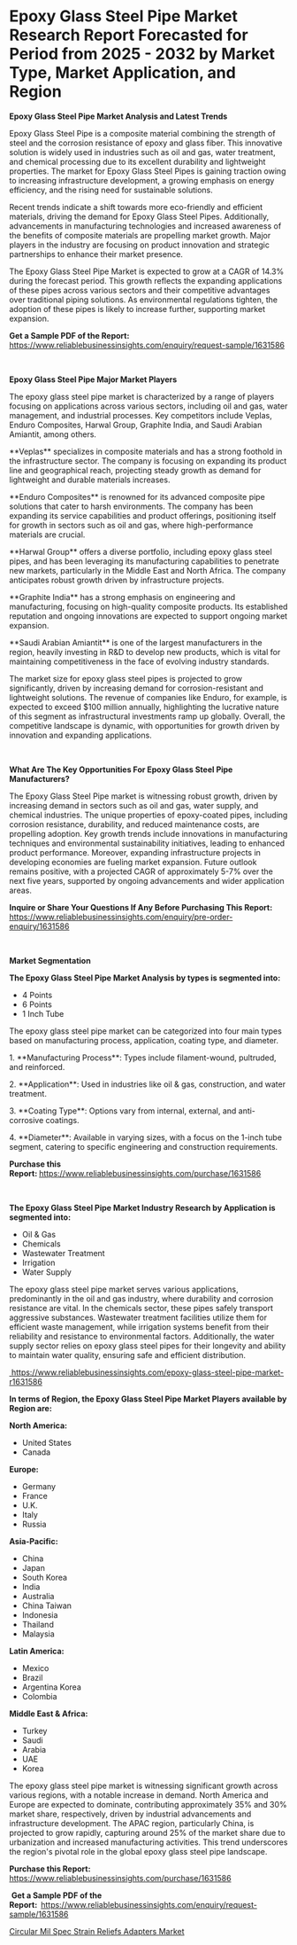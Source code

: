 <p><h1>Epoxy Glass Steel Pipe Market Research Report Forecasted for Period from 2025 -  2032 by Market Type, Market Application, and Region</h1></p><p><strong>Epoxy Glass Steel Pipe Market Analysis and Latest Trends</strong></p>
<p><p>Epoxy Glass Steel Pipe is a composite material combining the strength of steel and the corrosion resistance of epoxy and glass fiber. This innovative solution is widely used in industries such as oil and gas, water treatment, and chemical processing due to its excellent durability and lightweight properties. The market for Epoxy Glass Steel Pipes is gaining traction owing to increasing infrastructure development, a growing emphasis on energy efficiency, and the rising need for sustainable solutions.</p><p>Recent trends indicate a shift towards more eco-friendly and efficient materials, driving the demand for Epoxy Glass Steel Pipes. Additionally, advancements in manufacturing technologies and increased awareness of the benefits of composite materials are propelling market growth. Major players in the industry are focusing on product innovation and strategic partnerships to enhance their market presence.</p><p>The Epoxy Glass Steel Pipe Market is expected to grow at a CAGR of 14.3% during the forecast period. This growth reflects the expanding applications of these pipes across various sectors and their competitive advantages over traditional piping solutions. As environmental regulations tighten, the adoption of these pipes is likely to increase further, supporting market expansion.</p></p>
<p><strong>Get a Sample PDF of the Report:&nbsp;</strong> <a href="https://www.reliablebusinessinsights.com/enquiry/request-sample/1631586?utm_campaign=3259&utm_medium=2&utm_source=Github&utm_content=ia&utm_term=29032025&utm_id=epoxy-glass-steel-pipe">https://www.reliablebusinessinsights.com/enquiry/request-sample/1631586</a></p>
<p>&nbsp;</p>
<p><strong>Epoxy Glass Steel Pipe Major Market Players</strong></p>
<p><p>The epoxy glass steel pipe market is characterized by a range of players focusing on applications across various sectors, including oil and gas, water management, and industrial processes. Key competitors include Veplas, Enduro Composites, Harwal Group, Graphite India, and Saudi Arabian Amiantit, among others.</p><p>**Veplas** specializes in composite materials and has a strong foothold in the infrastructure sector. The company is focusing on expanding its product line and geographical reach, projecting steady growth as demand for lightweight and durable materials increases.</p><p>**Enduro Composites** is renowned for its advanced composite pipe solutions that cater to harsh environments. The company has been expanding its service capabilities and product offerings, positioning itself for growth in sectors such as oil and gas, where high-performance materials are crucial.</p><p>**Harwal Group** offers a diverse portfolio, including epoxy glass steel pipes, and has been leveraging its manufacturing capabilities to penetrate new markets, particularly in the Middle East and North Africa. The company anticipates robust growth driven by infrastructure projects.</p><p>**Graphite India** has a strong emphasis on engineering and manufacturing, focusing on high-quality composite products. Its established reputation and ongoing innovations are expected to support ongoing market expansion.</p><p>**Saudi Arabian Amiantit** is one of the largest manufacturers in the region, heavily investing in R&D to develop new products, which is vital for maintaining competitiveness in the face of evolving industry standards.</p><p>The market size for epoxy glass steel pipes is projected to grow significantly, driven by increasing demand for corrosion-resistant and lightweight solutions. The revenue of companies like Enduro, for example, is expected to exceed $100 million annually, highlighting the lucrative nature of this segment as infrastructural investments ramp up globally. Overall, the competitive landscape is dynamic, with opportunities for growth driven by innovation and expanding applications.</p></p>
<p>&nbsp;</p>
<p><strong>What Are The Key Opportunities For Epoxy Glass Steel Pipe Manufacturers?</strong></p>
<p><p>The Epoxy Glass Steel Pipe market is witnessing robust growth, driven by increasing demand in sectors such as oil and gas, water supply, and chemical industries. The unique properties of epoxy-coated pipes, including corrosion resistance, durability, and reduced maintenance costs, are propelling adoption. Key growth trends include innovations in manufacturing techniques and environmental sustainability initiatives, leading to enhanced product performance. Moreover, expanding infrastructure projects in developing economies are fueling market expansion. Future outlook remains positive, with a projected CAGR of approximately 5-7% over the next five years, supported by ongoing advancements and wider application areas.</p></p>
<p><strong>Inquire or Share Your Questions If Any Before Purchasing This Report:</strong> <a href="https://www.reliablebusinessinsights.com/enquiry/pre-order-enquiry/1631586?utm_campaign=3259&utm_medium=2&utm_source=Github&utm_content=ia&utm_term=29032025&utm_id=epoxy-glass-steel-pipe">https://www.reliablebusinessinsights.com/enquiry/pre-order-enquiry/1631586</a></p>
<p>&nbsp;</p>
<p><strong>Market Segmentation</strong></p>
<p><strong>The Epoxy Glass Steel Pipe Market Analysis by types is segmented into:</strong></p>
<p><ul><li>4 Points</li><li>6 Points</li><li>1 Inch Tube</li></ul></p>
<p><p>The epoxy glass steel pipe market can be categorized into four main types based on manufacturing process, application, coating type, and diameter. </p><p>1. **Manufacturing Process**: Types include filament-wound, pultruded, and reinforced.</p><p>2. **Application**: Used in industries like oil & gas, construction, and water treatment.</p><p>3. **Coating Type**: Options vary from internal, external, and anti-corrosive coatings.</p><p>4. **Diameter**: Available in varying sizes, with a focus on the 1-inch tube segment, catering to specific engineering and construction requirements.</p></p>
<p><strong>Purchase this Report:&nbsp;</strong><a href="https://www.reliablebusinessinsights.com/purchase/1631586?utm_campaign=3259&utm_medium=2&utm_source=Github&utm_content=ia&utm_term=29032025&utm_id=epoxy-glass-steel-pipe">https://www.reliablebusinessinsights.com/purchase/1631586</a></p>
<p>&nbsp;</p>
<p><strong>The Epoxy Glass Steel Pipe Market Industry Research by Application is segmented into:</strong></p>
<p><ul><li>Oil & Gas</li><li>Chemicals</li><li>Wastewater Treatment</li><li>Irrigation</li><li>Water Supply</li></ul></p>
<p><p>The epoxy glass steel pipe market serves various applications, predominantly in the oil and gas industry, where durability and corrosion resistance are vital. In the chemicals sector, these pipes safely transport aggressive substances. Wastewater treatment facilities utilize them for efficient waste management, while irrigation systems benefit from their reliability and resistance to environmental factors. Additionally, the water supply sector relies on epoxy glass steel pipes for their longevity and ability to maintain water quality, ensuring safe and efficient distribution.</p></p>
<p><a href="https://www.reliablebusinessinsights.com/epoxy-glass-steel-pipe-market-r1631586?utm_campaign=3259&utm_medium=2&utm_source=Github&utm_content=ia&utm_term=29032025&utm_id=epoxy-glass-steel-pipe">&nbsp;https://www.reliablebusinessinsights.com/epoxy-glass-steel-pipe-market-r1631586</a></p>
<p><strong>In terms of Region, the Epoxy Glass Steel Pipe Market Players available by Region are:</strong></p>
<p>
    <p> <strong> North America: </strong>
        <ul>
            <li>United States</li>
            <li>Canada</li>
        </ul>
        </p> 
    <p> <strong> Europe: </strong>
        <ul>
            <li>Germany</li>
            <li>France</li>
            <li>U.K.</li>
            <li>Italy</li>
            <li>Russia</li>
        </ul>
        </p> 
    <p> <strong> Asia-Pacific: </strong>
        <ul>
            <li>China</li>
            <li>Japan</li>
            <li>South Korea</li>
            <li>India</li>
            <li>Australia</li>
            <li>China Taiwan</li>
            <li>Indonesia</li>
            <li>Thailand</li>
            <li>Malaysia</li>
        </ul>
        </p> 
    <p> <strong> Latin America: </strong>
        <ul>
            <li>Mexico</li>
            <li>Brazil</li>
            <li>Argentina Korea</li>
            <li>Colombia</li>
        </ul>
        </p> 
    <p> <strong> Middle East & Africa: </strong>
        <ul>
            <li>Turkey</li>
            <li>Saudi</li>
            <li>Arabia</li>
            <li>UAE</li>
            <li>Korea</li>
        </ul>
    </p>
    </p>
<p><p>The epoxy glass steel pipe market is witnessing significant growth across various regions, with a notable increase in demand. North America and Europe are expected to dominate, contributing approximately 35% and 30% market share, respectively, driven by industrial advancements and infrastructure development. The APAC region, particularly China, is projected to grow rapidly, capturing around 25% of the market share due to urbanization and increased manufacturing activities. This trend underscores the region's pivotal role in the global epoxy glass steel pipe landscape.</p></p>
<p><strong>Purchase this Report: </strong><a href="https://www.reliablebusinessinsights.com/purchase/1631586?utm_campaign=3259&utm_medium=2&utm_source=Github&utm_content=ia&utm_term=29032025&utm_id=epoxy-glass-steel-pipe">https://www.reliablebusinessinsights.com/purchase/1631586</a></p>
<p>&nbsp;<strong>Get a Sample PDF of the Report:&nbsp;&nbsp;</strong><a href="https://www.reliablebusinessinsights.com/enquiry/request-sample/1631586?utm_campaign=3259&utm_medium=2&utm_source=Github&utm_content=ia&utm_term=29032025&utm_id=epoxy-glass-steel-pipe">https://www.reliablebusinessinsights.com/enquiry/request-sample/1631586</a></p>
<p><strong></strong></p>
<p><p><a href="https://github.com/dibesnayee/Market-Research-Report-List-1/blob/main/circular-mil-spec-strain-reliefs-adapters-market.md?utm_campaign=3259&utm_medium=2&utm_source=Github&utm_content=ia&utm_term=29032025&utm_id=epoxy-glass-steel-pipe">Circular Mil Spec Strain Reliefs Adapters Market</a></p></p>